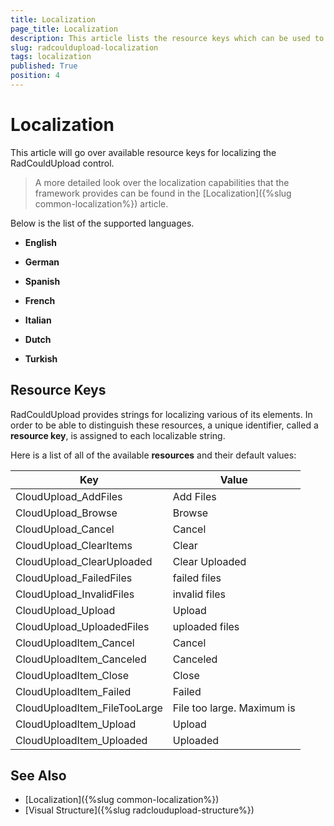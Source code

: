 ```yaml
---
title: Localization
page_title: Localization
description: This article lists the resource keys which can be used to localize the RadCouldUpload control.
slug: radcouldupload-localization
tags: localization
published: True
position: 4
---
```


# Localization

This article will go over available resource keys for localizing the RadCouldUpload control.

> A more detailed look over the localization capabilities that the framework provides can be found in the [Localization]({%slug common-localization%}) article.

Below is the list of the supported languages.

* **English**

* **German**

* **Spanish**

* **French**

* **Italian**

* **Dutch**

* **Turkish**

## Resource Keys

RadCouldUpload provides strings for localizing various of its elements. In order to be able to distinguish these resources, a unique identifier, called a __resource key__, is assigned to each localizable string.

Here is a list of all of the available __resources__ and their default values:

|Key|Value|
|---|---|
|CloudUpload_AddFiles|Add Files|
|CloudUpload_Browse|Browse|
|CloudUpload_Cancel|Cancel|
|CloudUpload_ClearItems|Clear|
|CloudUpload_ClearUploaded|Clear Uploaded|
|CloudUpload_FailedFiles|failed files|
|CloudUpload_InvalidFiles|invalid files|
|CloudUpload_Upload|Upload|
|CloudUpload_UploadedFiles|uploaded files|
|CloudUploadItem_Cancel|Cancel|
|CloudUploadItem_Canceled|Canceled|
|CloudUploadItem_Close|Close|
|CloudUploadItem_Failed|Failed|
|CloudUploadItem_FileTooLarge|File too large. Maximum is|
|CloudUploadItem_Upload|Upload|
|CloudUploadItem_Uploaded|Uploaded|

## See Also
* [Localization]({%slug common-localization%})
* [Visual Structure]({%slug radcloudupload-structure%})